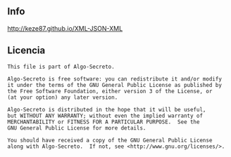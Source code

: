 ## Info

http://keze87.github.io/XML-JSON-XML

## Licencia

    This file is part of Algo-Secreto.

    Algo-Secreto is free software: you can redistribute it and/or modify
    it under the terms of the GNU General Public License as published by
    the Free Software Foundation, either version 3 of the License, or
    (at your option) any later version.

    Algo-Secreto is distributed in the hope that it will be useful,
    but WITHOUT ANY WARRANTY; without even the implied warranty of
    MERCHANTABILITY or FITNESS FOR A PARTICULAR PURPOSE.  See the
    GNU General Public License for more details.

    You should have received a copy of the GNU General Public License
    along with Algo-Secreto.  If not, see <http://www.gnu.org/licenses/>.
